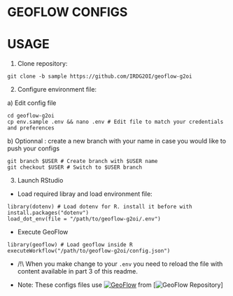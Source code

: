 # GEOFLOW CONFIGS

# USAGE 

1) Clone repository:
```
git clone -b sample https://github.com/IRDG2OI/geoflow-g2oi
```

2) Configure environment file:

  a) Edit config file

```
cd geoflow-g2oi
cp env.sample .env && nano .env # Edit file to match your credentials and preferences
```

  b) Optionnal : create a new branch with your name in case you would like to push your configs

```
git branch $USER # Create branch with $USER name
git checkout $USER # Switch to $USER branch
```

3) Launch RStudio

- Load required libray and load environment file:
```
library(dotenv) # Load dotenv for R. install it before with install.packages("dotenv")
load_dot_env(file = "/path/to/geoflow-g2oi/.env")
```

- Execute GeoFlow
```
library(geoflow) # Load geoflow inside R
executeWorkflow("/path/to/geoflow-g2oi/config.json")
```


* /!\ When you make change to your `.env` you need to reload the file with content available in part 3 of this readme.

* Note:
These configs files use [![GeoFlow](https://zenodo.org/badge/DOI//10.5281/zenodo.3138920.svg)](https://doi.org//10.5281/zenodo.3138920) from [![GeoFlow Repository](https://github.com/eblondel/geoflow)]


